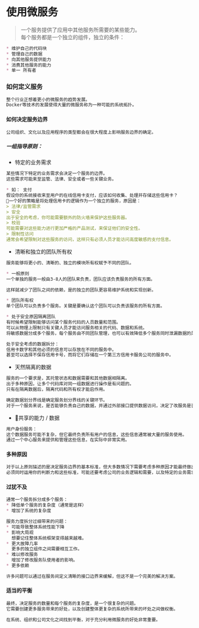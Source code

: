 # 使用微服务
> 一个服务提供了应用中其他服务所需要的某些能力。   
> 每个服务都是一个独立的组件，独立的条件：
```md
* 维护自己的代码块
* 管理自己的数据
* 向其他服务提供能力
* 消费其他服务的能力
* 单一 所有者
```

### 如何定义服务
```md
整个行业正想着更小的微服务的趋势发展。
Docker等技术的发展使得大量的微服务称为一种可能的系统拓扑。
```

#### 如何决定服务边界
```md
公司组织、文化以及应用程序的类型都会在很大程度上影响服务边界的确定。
```
##### 一组指导原则：
* 特定的业务需求
```md
某些情况下特定的业务需求会决定一个服务的边界。
这些需求可能来至监管、法律、安全或者一些关键业务。

* 如： 支付
假设你的系统接收来至用户的在线信用卡支付，应该如何收集、处理并存储这些信用卡？
一个好的策略是将处理信用卡的逻辑作为一个独立的服务，原因是：
> 法律/监管需求
> 安全
出于安全的考虑，你可能需要额外的防火墙来保护这些服务器。
> 校验
可能需要对这些能力进行更加严格的产品测试，来保证他们的安全性。
> 限制性访问
通常会希望限制对这些服务的访问，这样只有必须人员才能访问高度敏感的支付信息。
```
* 清晰和独立的团队所有权
```md
服务能够将更小的、清晰的、独立的模块所有权赋予不同的团队。

* 一般原则
一个单独的服务一般由3-8人的团队来负责，团队应该负责服务的所有方面。

这样就减少了团队之间的依赖，是的独立的团队更容易维护系统和实现创新。

* 团队所有权
单个团队可以负责多个服务。关键是要确认这个团队可以负责该服务的所有方面。

* 处于安全原因隔离团队
有时候希望限制能够访问某个服务代码的人员数量和范围。
可以从物理上限制只有关键人员才能访问服务相关的代码、数据和系统。
将敏感数据分成多个服务，每个服务由不同团队管理，也可以有效降低多个服务同时泄漏数据的风险。

处于安全考虑的数据拆分：
信用卡数字和其他必须的信息可以存放在不同的服务中。
甚至可以选择不保存信用卡号，而将它们存储在一个第三方信用卡服务公司的服务中。
```
* 天然隔离的数据
```md
服务的一个要求是，其托管状态和数据需要和其他数据相隔离。
出于多种原因，让多个代码库对同一组数据进行操作是有问题的。
只有在隔离数据后，隔离代码和所有权才能启作用。

确定数据划分界线是确定服务划分界线的关键环节。
对于一个服务来说，是否能够负责自己的数据，并通过外部接口提供数据访问，决定了改服务是否有一个好的服务边界。
```
* 共享的能力 / 数据
```md
用户身份服务：
这个数据服务可能不复杂，但它最终负责所有用户的信息，这些信息通常被大量的服务使用。
通过一个中心服务来提供和管理这些信息，在实际中非常实用。
```

#### 多种原因
```md
对于以上原则描述的是决定服务边界的基本标准，但大多数情况下需要考虑多种原因才能最终做出决定。
必须同时运用你的判断力和这些标准，可能还要考虑公司的业务逻辑和需要，以及特定的业务需求。
```

#### 过犹不及
```md
通常一个服务拆分成多个服务：
* 降低单个服务的复杂度（通常是这样）
* 增加了系统的复杂度

服务力度拆分过细带来的问题：
* 可能导致整体系统性能下降
* 影响大局观
  想要记住整体系统框架变得越来越难。
* 更大故障几率
  更多的独立组件之间需要相互工作。
* 难以修改服务
  增加了修改服务队使用者的影响。
* 更多依赖

许多问题可以通过在服务间定义清晰的接口边界来缓解，但这不是一个完美的解决方案。
```
#### 适当的平衡
```md
最终，决定服务的数量和每个服务的复杂度，是一个很复杂的问题。
它需要创建更多服务带来的好处，以及创建整体更复杂的系统所带来的坏处之间做权衡。

在系统、组织和公司文化之间找到平衡，对于充分利用微服务的好处非常重要。
```
